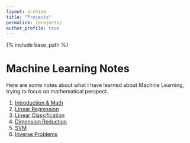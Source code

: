 ```yaml
---
layout: archive
title: "Projects"
permalink: /projects/
author_profile: true
---
```


{% include base_path %}

Machine Learning Notes
======
Here are some notes about what I have learned about Machine Learning, trying to focus on mathematical perspect.  
1. [Introduction & Math](http://Coconut00.github.io/assets/intro_math.pdf)
2. [Linear Regression](http://Coconut00.github.io/assets/linear_regression.pdf)
3. [Linear Classification](http://Coconut00.github.io/assets/linear_classification.pdf)
4. [Dimension Reduction](http://Coconut00.github.io/assets/dimension_reduction.pdf)
5. [SVM](http://Coconut00.github.io/assets/svm.pdf)
6. [Inverse Problems](http://Coconut00.github.io/assets/Inverse_Problem.pdf)
